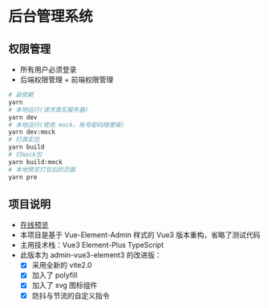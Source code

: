 <!--
 * @Author: zhangyang
 * @Date: 2021-02-24 11:28:17
 * @LastEditTime: 2021-03-16 15:21:55
 * @Description: 项目说明
-->
# 后台管理系统

## 权限管理

- 所有用户必须登录
- 后端权限管理 + 前端权限管理

```bash
# 装依赖
yarn
# 本地运行(请求真实服务器)
yarn dev
# 本地运行(使用 mock，账号密码随便填)
yarn dev:mock
# 打真实包
yarn build
# 打mock包
yarn build:mock
# 本地预览打包后的页面
yarn pre
```
## 项目说明

- [在线预览](https://bluseyoung-web.gitee.io/admin-vue3-element3-vite2)
- 本项目是基于 Vue-Element-Admin 样式的 Vue3 版本重构，省略了测试代码
- 主用技术栈：Vue3 Element-Plus TypeScript
- 此版本为 admin-vue3-element3 的改进版：
  - [x] 采用全新的 vite2.0
  - [x] 加入了 polyfill
  - [x] 加入了 svg 图标组件
  - [x] 防抖与节流的自定义指令
